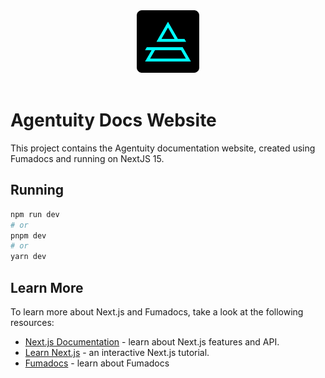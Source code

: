 <div align="center">
    <img src=".github/Agentuity.png" alt="Agentuity" width="100"/>
</div>

<br />

# Agentuity Docs Website

This project contains the Agentuity documentation website, created using Fumadocs and running on NextJS 15.

## Running

```bash
npm run dev
# or
pnpm dev
# or
yarn dev
```

## Learn More

To learn more about Next.js and Fumadocs, take a look at the following
resources:

- [Next.js Documentation](https://nextjs.org/docs) - learn about Next.js
  features and API.
- [Learn Next.js](https://nextjs.org/learn) - an interactive Next.js tutorial.
- [Fumadocs](https://fumadocs.vercel.app) - learn about Fumadocs
